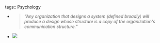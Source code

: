 tags:: Psychology

- > *“Any organization that designs a system (defined broadly) will produce a design whose structure is a copy of the organization's communication structure.”*
- ![](https://substackcdn.com/image/fetch/w_2434,c_limit,f_auto,q_auto:good,fl_progressive:steep/https%3A%2F%2Fsubstack-post-media.s3.amazonaws.com%2Fpublic%2Fimages%2Fda7f1b56-e97e-4b70-b9bf-f97d4ca42d5f_1217x908.png)